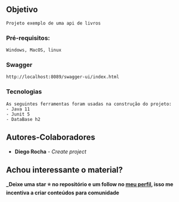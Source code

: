 ## Objetivo
    Projeto exemplo de uma api de livros

### Pré-requisitos:
    Windows, MacOS, linux

### Swagger
    http://localhost:8089/swagger-ui/index.html

### Tecnologias
    As seguintes ferramentas foram usadas na construção do projeto:
    - Java 11
    - Junit 5
    - DataBase h2

## Autores-Colaboradores
* **Diego Rocha** - *Create project*

## Achou interessante o material?
**_Deixe uma star ⭐ no repositório e um follow no [meu perfil](https://github.com/diegomedeirosrocha), isso me incentiva a criar conteúdos para comunidade**